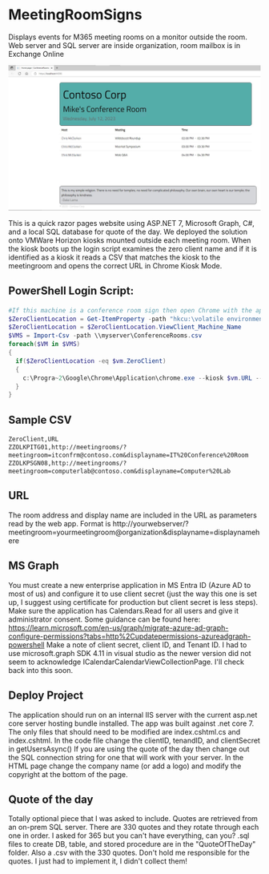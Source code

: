 # MeetingRoomSigns
Displays events for M365 meeting rooms on a monitor outside the room.  Web server and SQL server are inside organization, room mailbox is in Exchange Online

![alt text](https://github.com/pndscm667/MeetingRoomSigns/blob/master/ConferenceRooms/Screenshot/sign.jpg "Conference Room Sign")

This is a quick razor pages website using ASP.NET 7, Microsoft Graph, C#, and a local SQL database for quote of the day.  We deployed the solution onto VMWare Horizon kiosks mounted outside each meeting room.
When the kiosk boots up the login script examines the zero client name and if it is identified as a kiosk it reads a CSV that matches the kiosk to the meetingroom and opens the correct URL in Chrome Kiosk Mode.

## PowerShell Login Script:
```powershell
#If this machine is a conference room sign then open Chrome with the appropriate URL
$ZeroClientLocation = Get-ItemProperty -path "hkcu:\volatile environment" -Name "ViewClient_Machine_Name"
$ZeroClientLocation = $ZeroClientLocation.ViewClient_Machine_Name
$VMS = Import-Csv -path \\myserver\ConferenceRooms.csv
foreach($VM in $VMS)
{
  if($ZeroClientLocation -eq $vm.ZeroClient)
  {
    c:\Progra~2\Google\Chrome\Application\chrome.exe --kiosk $vm.URL --disable-infobars -no-default-browser-check
  }
}
```

## Sample CSV
```
ZeroClient,URL
ZZOLKPITG01,http://meetingrooms/?meetingroom=itconfrm@contoso.com&displayname=IT%20Conference%20Room
ZZOLKPSGN08,http://meetingrooms/?meetingroom=computerlab@contoso.com&displayname=Computer%20Lab
```

## URL
The room address and display name are included in the URL as parameters read by the web app.  Format is http://yourwebserver/?meetingroom=yourmeetingroom@organization&displayname=displaynamehere

## MS Graph
You must create a new enterprise application in MS Entra ID (Azure AD to most of us) and configure it to use client secret (just the way this one is set up, I suggest using certificate for production 
but client secret is less steps).  Make sure the application has Calendars.Read for all users and give it administrator consent.  Some guidance can be found here:
https://learn.microsoft.com/en-us/graph/migrate-azure-ad-graph-configure-permissions?tabs=http%2Cupdatepermissions-azureadgraph-powershell
Make a note of client secret, client ID, and Tenant ID.
I had to use microsoft.graph SDK 4.11 in visual studio as the newer version did not seem to acknowledge ICalendarCalendarViewCollectionPage.  I'll check back into this soon.

## Deploy Project
The application should run on an internal IIS server with the current asp.net core server hosting bundle installed.  The app was built against .net core 7.  The only files that should need to be modified
are index.cshtml.cs and index.cshtml.  In the code file change the clientID, tenandID, and clientSecret in getUsersAsync()  If you are using the quote of the day then change out the SQL connection string
for one that will work with your server.  In the HTML page change the company name (or add a logo) and modify the copyright at the bottom of the page.

## Quote of the day
Totally optional piece that I was asked to include.  Quotes are retrieved from an on-prem SQL server.  There are 330 quotes and they rotate through each one in order.  I asked for 365 but you can't have
everything, can you?  .sql files to create DB, table, and stored procedure are in the "QuoteOfTheDay" folder.  Also a .csv with the 330 quotes.  Don't hold me responsible for the quotes.  I just had to
implement it, I didn't collect them!




